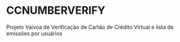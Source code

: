 # CCNUMBERVERIFY
Projeto Vaivoa de Verificação de Cartão de Crédito Virtual e lista de emissões por usuários
